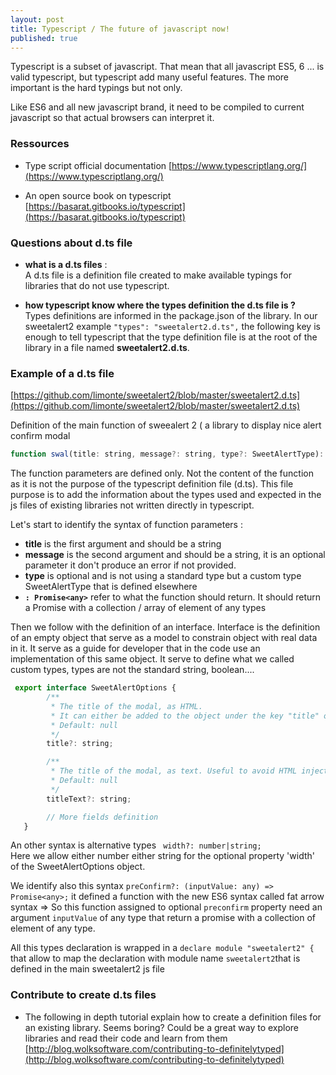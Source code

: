 ```yaml
---
layout: post
title: Typescript / The future of javascript now!
published: true
---
```


Typescript is a subset of javascript. That mean that all javascript ES5, 6 ... is valid typescript, but typescript add many useful features. The more important is the hard typings but not only.

Like ES6 and all new javascript brand, it need to be compiled to current javascript so that actual browsers can interpret it.

### Ressources

* Type script official documentation
[https://www.typescriptlang.org/](https://www.typescriptlang.org/)

* An open source book on typescript
[https://basarat.gitbooks.io/typescript](https://basarat.gitbooks.io/typescript)

###  Questions about d.ts file

* **what is a d.ts files** :   
A d.ts file is a definition file created to make available typings for libraries that do not use typescript.

* **how typescript know where the types definition the d.ts file is ?**    
Types definitions are informed in the package.json of the library.
In our sweetalert2 example
`"types": "sweetalert2.d.ts",` the following key is enough to tell typescript that the type definition file is at the root of the library in a file named **sweetalert2.d.ts**.

### Example of a d.ts file






[https://github.com/limonte/sweetalert2/blob/master/sweetalert2.d.ts](https://github.com/limonte/sweetalert2/blob/master/sweetalert2.d.ts)

Definition of the main function of sweealert 2 ( a library to display nice alert confirm modal

```js
function swal(title: string, message?: string, type?: SweetAlertType): Promise<any>;
```

The function parameters are defined only. Not the content of the function as it is not the purpose of the typescript definition file (d.ts). This file purpose is to add the information about the types used and expected in the js files of existing libraries not written directly in typescript.

Let's start to identify the syntax of function parameters :

* **title** is the first argument and should be a string
* **message** is the second argument and should be a string, it is an optional parameter it don't produce an error if not provided.
* **type** is optional and is not using a standard type but a custom type SweetAlertType that is defined elsewhere
* **`: Promise<any>`** refer to what the function should return. It should return a Promise with a collection / array of element of any types

Then we follow with the definition of an interface. Interface is the definition of an empty object that serve as a model to constrain object with real data in it. It serve as a guide for developer that in the code use an implementation of this same object. It serve to define what we called custom types, types are not the standard string, boolean....


```js
 export interface SweetAlertOptions {
        /**
         * The title of the modal, as HTML.
         * It can either be added to the object under the key "title" or passed as the first parameter of the function.
         * Default: null
         */
        title?: string;

        /**
         * The title of the modal, as text. Useful to avoid HTML injection.
         * Default: null
         */
        titleText?: string;

        // More fields definition
   }
```

 An other syntax is alternative types
 ` width?: number|string;`  
 Here we allow either number either string for the optional property 'width' of the SweetAlertOptions object.


 We identify also this syntax
`preConfirm?: (inputValue: any) => Promise<any>;`
it defined a function with the new ES6 syntax called fat arrow syntax =>
So this function assigned to optional `preconfirm` property need an argument `inputValue` of any type
that return a promise with a collection of element of any type.

All this types declaration is wrapped in a
`declare module "sweetalert2" {`  
that allow to map the declaration with module name `sweetalert2`that is defined in the main sweetalert2 js file

### Contribute to create d.ts files

* The following in depth tutorial explain how to create a definition files for an existing library. Seems boring? Could be a great way to explore libraries and read their code and learn from them      [http://blog.wolksoftware.com/contributing-to-definitelytyped](http://blog.wolksoftware.com/contributing-to-definitelytyped)
